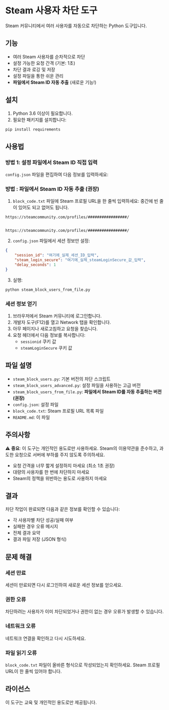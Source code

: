 # Steam 사용자 차단 도구

Steam 커뮤니티에서 여러 사용자를 자동으로 차단하는 Python 도구입니다.

## 기능

- 여러 Steam 사용자를 순차적으로 차단
- 설정 가능한 요청 간격 (기본: 1초)
- 차단 결과 로깅 및 저장
- 설정 파일을 통한 쉬운 관리
- **파일에서 Steam ID 자동 추출** (새로운 기능!)

## 설치

1. Python 3.6 이상이 필요합니다.
2. 필요한 패키지를 설치합니다:

```bash
pip install requirements
```

## 사용법

### 방법 1: 설정 파일에서 Steam ID 직접 입력

`config.json` 파일을 편집하여 다음 정보를 입력하세요:

### 방법 : 파일에서 Steam ID 자동 추출 (권장)

1. `block_code.txt` 파일에 Steam 프로필 URL을 한 줄씩 입력하세요: 
   중간에 빈 줄이 있어도 되고 없어도 됩니다.
```
https://steamcommunity.com/profiles/#################/


https://steamcommunity.com/profiles/#################/
```

2. `config.json` 파일에서 세션 정보만 설정:
```json
{
    "session_id": "여기에_실제_세션_ID_입력",
    "steam_login_secure": "여기에_실제_steamLoginSecure_값_입력",
    "delay_seconds": 1
}
```

3. 실행:
```bash
python steam_block_users_from_file.py
```

### 세션 정보 얻기

1. 브라우저에서 Steam 커뮤니티에 로그인합니다.
2. 개발자 도구(F12)를 열고 Network 탭을 확인합니다.
3. 아무 페이지나 새로고침하고 요청을 찾습니다.
4. 요청 헤더에서 다음 정보를 복사합니다:
   - `sessionid` 쿠키 값
   - `steamLoginSecure` 쿠키 값

## 파일 설명

- `steam_block_users.py`: 기본 버전의 차단 스크립트
- `steam_block_users_advanced.py`: 설정 파일을 사용하는 고급 버전
- `steam_block_users_from_file.py`: **파일에서 Steam ID를 자동 추출하는 버전 (권장)**
- `config.json`: 설정 파일
- `block_code.txt`: Steam 프로필 URL 목록 파일
- `README.md`: 이 파일

## 주의사항

⚠️ **중요**: 이 도구는 개인적인 용도로만 사용하세요. Steam의 이용약관을 준수하고, 과도한 요청으로 서버에 부하를 주지 않도록 주의하세요.

- 요청 간격을 너무 짧게 설정하지 마세요 (최소 1초 권장)
- 대량의 사용자를 한 번에 차단하지 마세요
- Steam의 정책을 위반하는 용도로 사용하지 마세요

## 결과

차단 작업이 완료되면 다음과 같은 정보를 확인할 수 있습니다:

- 각 사용자별 차단 성공/실패 여부
- 실패한 경우 오류 메시지
- 전체 결과 요약
- 결과 파일 저장 (JSON 형식)

## 문제 해결

### 세션 만료
세션이 만료되면 다시 로그인하여 새로운 세션 정보를 얻으세요.

### 권한 오류
차단하려는 사용자가 이미 차단되었거나 권한이 없는 경우 오류가 발생할 수 있습니다.

### 네트워크 오류
네트워크 연결을 확인하고 다시 시도하세요.

### 파일 읽기 오류
`block_code.txt` 파일이 올바른 형식으로 작성되었는지 확인하세요. Steam 프로필 URL이 한 줄씩 있어야 합니다.

## 라이선스

이 도구는 교육 및 개인적인 용도로만 제공됩니다. 